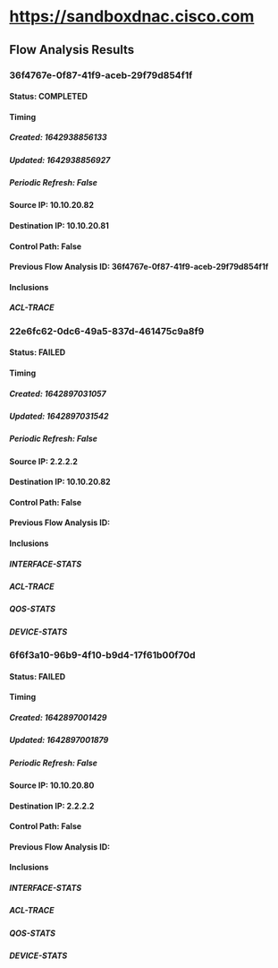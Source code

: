 # https://sandboxdnac.cisco.com
## Flow Analysis Results
### 36f4767e-0f87-41f9-aceb-29f79d854f1f
#### Status: COMPLETED
#### Timing
##### Created: 1642938856133
##### Updated: 1642938856927
##### Periodic Refresh: False
#### Source IP: 10.10.20.82
#### Destination IP: 10.10.20.81
#### Control Path: False
#### Previous Flow Analysis ID: 36f4767e-0f87-41f9-aceb-29f79d854f1f
#### Inclusions
##### ACL-TRACE
### 22e6fc62-0dc6-49a5-837d-461475c9a8f9
#### Status: FAILED
#### Timing
##### Created: 1642897031057
##### Updated: 1642897031542
##### Periodic Refresh: False
#### Source IP: 2.2.2.2
#### Destination IP: 10.10.20.82
#### Control Path: False
#### Previous Flow Analysis ID: 
#### Inclusions
##### INTERFACE-STATS
##### ACL-TRACE
##### QOS-STATS
##### DEVICE-STATS
### 6f6f3a10-96b9-4f10-b9d4-17f61b00f70d
#### Status: FAILED
#### Timing
##### Created: 1642897001429
##### Updated: 1642897001879
##### Periodic Refresh: False
#### Source IP: 10.10.20.80
#### Destination IP: 2.2.2.2
#### Control Path: False
#### Previous Flow Analysis ID: 
#### Inclusions
##### INTERFACE-STATS
##### ACL-TRACE
##### QOS-STATS
##### DEVICE-STATS